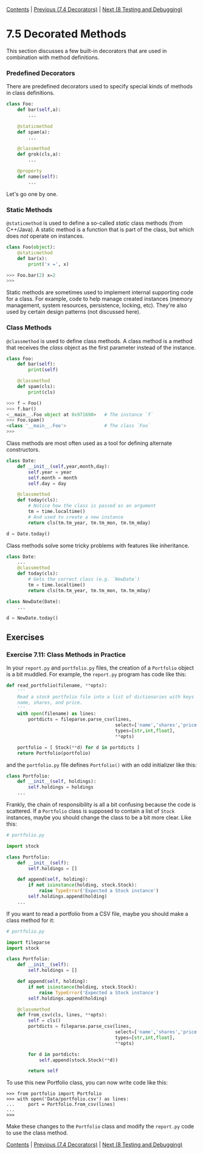 [Contents](../Contents) \| [Previous (7.4 Decorators)](04_Function_decorators) \| [Next (8 Testing and Debugging)](../08_Testing_debugging/00_Overview)

# 7.5 Decorated Methods

This section discusses a few built-in decorators that are used in
combination with method definitions.

### Predefined Decorators

There are predefined decorators used to specify special kinds of methods in class definitions.

```python
class Foo:
    def bar(self,a):
        ...

    @staticmethod
    def spam(a):
        ...

    @classmethod
    def grok(cls,a):
        ...

    @property
    def name(self):
        ...
```

Let's go one by one.

### Static Methods

`@staticmethod` is used to define a so-called *static* class methods
(from C++/Java).  A static method is a function that is part of the
class, but which does *not* operate on instances.

```python
class Foo(object):
    @staticmethod
    def bar(x):
        print('x =', x)

>>> Foo.bar(2) x=2
>>>
```

Static methods are sometimes used to implement internal supporting
code for a class.  For example, code to help manage created instances
(memory management, system resources, persistence, locking, etc).
They're also used by certain design patterns (not discussed here).

### Class Methods

`@classmethod` is used to define class methods.  A class method is a
method that receives the *class* object as the first parameter instead
of the instance.

```python
class Foo:
    def bar(self):
        print(self)

    @classmethod
    def spam(cls):
        print(cls)

>>> f = Foo()
>>> f.bar()
<__main__.Foo object at 0x971690>   # The instance `f`
>>> Foo.spam()
<class '__main__.Foo'>              # The class `Foo`
>>>
```

Class methods are most often used as a tool for defining alternate constructors.

```python
class Date:
    def __init__(self,year,month,day):
        self.year = year
        self.month = month
        self.day = day

    @classmethod
    def today(cls):
        # Notice how the class is passed as an argument
        tm = time.localtime()
        # And used to create a new instance
        return cls(tm.tm_year, tm.tm_mon, tm.tm_mday)

d = Date.today()
```

Class methods solve some tricky problems with features like inheritance.

```python
class Date:
    ...
    @classmethod
    def today(cls):
        # Gets the correct class (e.g. `NewDate`)
        tm = time.localtime()
        return cls(tm.tm_year, tm.tm_mon, tm.tm_mday)

class NewDate(Date):
    ...

d = NewDate.today()
```

## Exercises

### Exercise 7.11: Class Methods in Practice

In your `report.py` and `portfolio.py` files, the creation of a `Portfolio`
object is a bit muddled.  For example, the `report.py` program has code like this:

```python
def read_portfolio(filename, **opts):
    '''
    Read a stock portfolio file into a list of dictionaries with keys
    name, shares, and price.
    '''
    with open(filename) as lines:
        portdicts = fileparse.parse_csv(lines, 
                                        select=['name','shares','price'], 
                                        types=[str,int,float],
                                        **opts)

    portfolio = [ Stock(**d) for d in portdicts ]
    return Portfolio(portfolio)
```

and the `portfolio.py` file defines `Portfolio()` with an odd initializer
like this:

```python
class Portfolio:
    def __init__(self, holdings):
        self.holdings = holdings
    ...
```

Frankly, the chain of responsibility is all a bit confusing because the
code is scattered.    If a `Portfolio` class is supposed to contain
a list of `Stock` instances, maybe you should change the class to be a bit more clear.
Like this:

```python
# portfolio.py

import stock

class Portfolio:
    def __init__(self):
        self.holdings = []

    def append(self, holding):
        if not isinstance(holding, stock.Stock):
            raise TypeError('Expected a Stock instance')
        self.holdings.append(holding)
    ...
```

If you want to read a portfolio from a CSV file, maybe you should make a 
class method for it:

```python
# portfolio.py

import fileparse
import stock

class Portfolio:
    def __init__(self):
        self.holdings = []

    def append(self, holding):
        if not isinstance(holding, stock.Stock):
            raise TypeError('Expected a Stock instance')
        self.holdings.append(holding)

    @classmethod
    def from_csv(cls, lines, **opts):
        self = cls()
        portdicts = fileparse.parse_csv(lines, 
                                        select=['name','shares','price'], 
                                        types=[str,int,float],
                                        **opts)

        for d in portdicts:
            self.append(stock.Stock(**d))

        return self
```

To use this new Portfolio class, you can now write code like this:

```
>>> from portfolio import Portfolio
>>> with open('Data/portfolio.csv') as lines:
...     port = Portfolio.from_csv(lines)
...
>>>
```

Make these changes to the `Portfolio` class and modify the `report.py`
code to use the class method.

[Contents](../Contents) \| [Previous (7.4 Decorators)](04_Function_decorators) \| [Next (8 Testing and Debugging)](../08_Testing_debugging/00_Overview)
